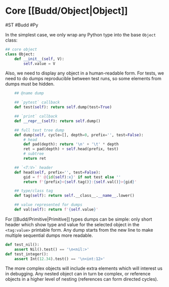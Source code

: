 # Core [[Budd/Object|Object]]
#ST #Budd #Py

In the simplest case, we only wrap any Python type into the base `Object` class:

```py
## core object
class Object:
    def __init__(self, V):
        self.value = V
```

Also, we need to display any object in a human-readable form. For tests, we need to do dumps reproducible between test runs, so some elements from dumps must be hidden.

```py
    ## @name dump

    ## `pytest` callback
    def test(self): return self.dump(test=True)

    ## `print` callback
    def __repr__(self): return self.dump()

    ## full text tree dump
    def dump(self, cycle=[], depth=0, prefix='', test=False):
        # head
        def pad(depth): return '\n' + '\t' * depth
        ret = pad(depth) + self.head(prefix, test)
        # subtree
        return ret

    ## `<T:V>` header
    def head(self, prefix='', test=False):
        gid = f' @{id(self):x}' if not test else ''
        return f'{prefix}<{self.tag()}:{self.val()}>{gid}'

    ## type/class tag
    def tag(self): return self.__class__.__name__.lower()

    ## value represented for dumps
    def val(self): return f'{self.value}'
```

For [[Budd/Primitive|Primitive]] types dumps can be simple: only short header which show type and value for the selected object in the `<tag:value>` printable form. Any dump starts from the new line to make multiple sequential dumps more readable.

```py
def test_nil():
    assert Nil().test() == '\n<nil:>'
def test_integer():
    assert Int(12.34).test() == '\n<int:12>'
```

The more complex objects will include extra elements which will interest us in debugging. Any nested object can in turn be complex, or reference objects in a higher level of nesting (references can form directed cycles).
